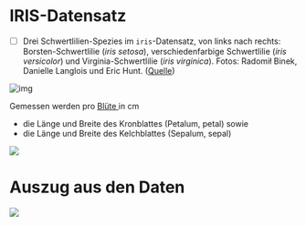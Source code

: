 # IRIS-Datensatz

- [ ] Drei Schwertlilien-Spezies im `iris`-Datensatz, von links nach rechts: Borsten-Schwertlilie (*iris setosa*), verschiedenfarbige Schwertlilie (*iris versicolor*) und Virginia-Schwertlilie (*iris virginica*). Fotos: Radomił Binek, Danielle Langlois und Eric Hunt.  ([Quelle](https://bookdown.org/joone/ComputationalMethods/objekte-und-datenstrukturen.html))

![img](https://bookdown.org/joone/ComputationalMethods/img/2/iris.png)

Gemessen werden  pro [Blüte ](https://de.wikipedia.org/wiki/Bl%C3%BCte)in cm&#x20;

* die Länge und Breite des Kronblattes (Petalum, petal) sowie&#x20;
* die Länge und Breite des Kelchblattes (Sepalum, sepal)

![](<../../.gitbook/assets/image (190).png>)

# Auszug aus den Daten

![](<../../.gitbook/assets/image (199).png>)
